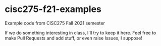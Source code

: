 # cisc275-f21-examples
Example code from CISC275 Fall 2021 semester

If we do something interesting in class, I'll try to keep it here. Feel free to make Pull Requests and add stuff, or even raise Issues, I suppose!
